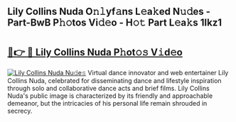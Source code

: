 ## Lily Collins Nuda O𝚗𝚕yf𝚊ns L𝚎a𝚔ed N𝚞𝚍es - Part-BwB P𝚑𝚘tos Vi𝚍𝚎o - H𝚘𝚝 Part L𝚎a𝚔s 1Ikz1

# <h2><a href="http://kf8cupi.oniu.top/?m=Lily+Collins+Nuda">🔗👉 🔴 Lily Collins Nuda P𝚑ot𝚘𝚜 V𝚒d𝚎o</a></h2>

[![Lily Collins Nuda Nu𝚍e𝚜](https://i.imgur.com/0qMVB7G.gif)](http://kf8cupi.oniu.top/?m=Lily+Collins+Nuda)
Virtual dance innovator and web entertainer Lily Collins Nuda, celebrated for disseminating dance and lifestyle inspiration through solo and collaborative dance acts and brief films. Lily Collins Nuda's public image is characterized by its friendly and approachable demeanor, but the intricacies of his personal life remain shrouded in secrecy.  
